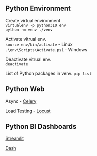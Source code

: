 ## Python Environment

Create virtual environment \
`virtualenv -p python310 env` \
`python -m venv ./venv`


Activate vitrual env. \
`source env/bin/activate` - Linux \
`.\env\Scripts\Activate.ps1` - Windows

Deactivate vitrual env. \
`deactivate`

List of Python packages in venv.
`pip list`

## Python Web

Async - [Celery](https://github.com/celery/celery)

Load Testing - [Locust](https://github.com/locustio/locust)

## Python BI Dashboards

[Streamlit](https://streamlit.io/)

[Dash](https://dash.plotly.com/)
